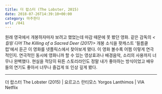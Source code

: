 ```yaml
---
title: 더 랍스터 (The Lobster, 2015)
date: 2018-07-26T14:39:10+00:00
category: 마주한다
url: /841
---
```


원래 영국에서 개봉하자마자 보려고 했었는데 마감 때문에 못 봤던 영화. 같은 감독의 _<킬링 디어 The Killing of a Sacred Deer (2017)>_ 개봉 소식을 팟캐스트 '필름클럽'에서 듣곤 이 영화를 넷플릭스에서 찾아보게 됐다. 이 영화 볼수록 어쩜 이렇게 연극적인지. 연극적인 동시에 영화니까 할 수 있는 영상효과나 배경음악, 소리의 사용까지 너무나 완벽했다. 현실을 적당히 뒤튼 스토리라인도 정말 내가 좋아하는 방식이었고 배우들의 연기도 좋아서 너무나 즐겁게 또 인상 깊게 봤다.

---

더 랍스터 The Lobster (2015) | 요르고스 란티모스 Yorgos Lanthimos | VIA Netflix

